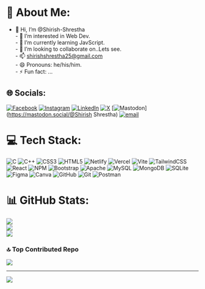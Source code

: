 # 💫 About Me:
- 👋 Hi, I’m @Shirish-Shrestha<br>- 👀 I’m interested in Web Dev.<br>- 🌱 I’m currently learning JavScript.<br>- 💞️ I’m looking to collaborate on..Lets see.<br>- 📫 shirishshrestha25@gmail.com<br>- 😄 Pronouns: he/his/him.<br>- ⚡ Fun fact: ...<br>


## 🌐 Socials:
[![Facebook](https://img.shields.io/badge/Facebook-%231877F2.svg?logo=Facebook&logoColor=white)](https://facebook.com/shirishshrestha25) [![Instagram](https://img.shields.io/badge/Instagram-%23E4405F.svg?logo=Instagram&logoColor=white)](https://instagram.com/shirish_shresthaa) [![LinkedIn](https://img.shields.io/badge/LinkedIn-%230077B5.svg?logo=linkedin&logoColor=white)](https://linkedin.com/in/shirish-shrestha) [![X](https://img.shields.io/badge/X-black.svg?logo=X&logoColor=white)](https://x.com/@Shirish_Stha001) [![Mastodon](https://img.shields.io/badge/-MASTODON-%232B90D9?logo=mastodon&logoColor=white)](https://mastodon.social/@Shirish Shrestha) [![email](https://img.shields.io/badge/Email-D14836?logo=gmail&logoColor=white)](mailto:shirishshrestha25@gmail.com) 

# 💻 Tech Stack:
![C](https://img.shields.io/badge/c-%2300599C.svg?style=plastic&logo=c&logoColor=white) ![C++](https://img.shields.io/badge/c++-%2300599C.svg?style=plastic&logo=c%2B%2B&logoColor=white) ![CSS3](https://img.shields.io/badge/css3-%231572B6.svg?style=plastic&logo=css3&logoColor=white) ![HTML5](https://img.shields.io/badge/html5-%23E34F26.svg?style=plastic&logo=html5&logoColor=white) ![Netlify](https://img.shields.io/badge/netlify-%23000000.svg?style=plastic&logo=netlify&logoColor=#00C7B7) ![Vercel](https://img.shields.io/badge/vercel-%23000000.svg?style=plastic&logo=vercel&logoColor=white) ![Vite](https://img.shields.io/badge/vite-%23646CFF.svg?style=plastic&logo=vite&logoColor=white) ![TailwindCSS](https://img.shields.io/badge/tailwindcss-%2338B2AC.svg?style=plastic&logo=tailwind-css&logoColor=white) ![React](https://img.shields.io/badge/react-%2320232a.svg?style=plastic&logo=react&logoColor=%2361DAFB) ![NPM](https://img.shields.io/badge/NPM-%23CB3837.svg?style=plastic&logo=npm&logoColor=white) ![Bootstrap](https://img.shields.io/badge/bootstrap-%238511FA.svg?style=plastic&logo=bootstrap&logoColor=white) ![Apache](https://img.shields.io/badge/apache-%23D42029.svg?style=plastic&logo=apache&logoColor=white) ![MySQL](https://img.shields.io/badge/mysql-4479A1.svg?style=plastic&logo=mysql&logoColor=white) ![MongoDB](https://img.shields.io/badge/MongoDB-%234ea94b.svg?style=plastic&logo=mongodb&logoColor=white) ![SQLite](https://img.shields.io/badge/sqlite-%2307405e.svg?style=plastic&logo=sqlite&logoColor=white) ![Figma](https://img.shields.io/badge/figma-%23F24E1E.svg?style=plastic&logo=figma&logoColor=white) ![Canva](https://img.shields.io/badge/Canva-%2300C4CC.svg?style=plastic&logo=Canva&logoColor=white) ![GitHub](https://img.shields.io/badge/github-%23121011.svg?style=plastic&logo=github&logoColor=white) ![Git](https://img.shields.io/badge/git-%23F05033.svg?style=plastic&logo=git&logoColor=white) ![Postman](https://img.shields.io/badge/Postman-FF6C37?style=plastic&logo=postman&logoColor=white)
# 📊 GitHub Stats:
![](https://github-readme-stats.vercel.app/api?username=Shirish-Shrestha&theme=dark&hide_border=false&include_all_commits=true&count_private=true)<br/>
![](https://nirzak-streak-stats.vercel.app/?user=Shirish-Shrestha&theme=dark&hide_border=false)<br/>
![](https://github-readme-stats.vercel.app/api/top-langs/?username=Shirish-Shrestha&theme=dark&hide_border=false&include_all_commits=true&count_private=true&layout=compact)

### 🔝 Top Contributed Repo
![](https://github-contributor-stats.vercel.app/api?username=Shirish-Shrestha&limit=5&theme=dark&combine_all_yearly_contributions=true)

---
[![](https://visitcount.itsvg.in/api?id=Shirish-Shrestha&icon=2&color=4)](https://visitcount.itsvg.in)

<!-- Proudly created with GPRM ( https://gprm.itsvg.in ) -->

